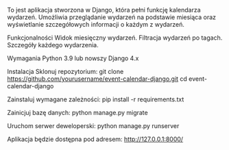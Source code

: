 To jest aplikacja stworzona w Django, która pełni funkcję kalendarza wydarzeń. Umożliwia przeglądanie wydarzeń na podstawie miesiąca oraz wyświetlanie szczegółowych informacji o każdym z wydarzeń.

Funkcjonalności
Widok miesięczny wydarzeń.
Filtracja wydarzeń po tagach.
Szczegóły każdego wydarzenia.


Wymagania
Python 3.9 lub nowszy
Django 4.x

Instalacja
Sklonuj repozytorium:
git clone https://github.com/yourusername/event-calendar-django.git
cd event-calendar-django

Zainstaluj wymagane zależności:
pip install -r requirements.txt

Zainicjuj bazę danych:
python manage.py migrate

Uruchom serwer deweloperski:
python manage.py runserver

Aplikacja będzie dostępna pod adresem: http://127.0.0.1:8000/
